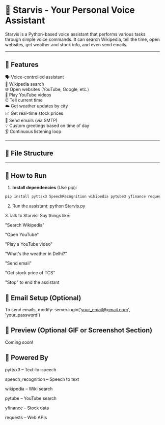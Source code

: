 # 🌟 Starvis - Your Personal Voice Assistant

Starvis is a Python-based voice assistant that performs various tasks through simple voice commands. It can search Wikipedia, tell the time, open websites, get weather and stock info, and even send emails.

---

## 🔧 Features

🗣️ Voice-controlled assistant  
📖 Wikipedia search  
🌐 Open websites (YouTube, Google, etc.)  
🎵 Play YouTube videos  
⏰ Tell current time  
☁️ Get weather updates by city  
📈 Get real-time stock prices  
📧 Send emails (via SMTP)  
💡 Custom greetings based on time of day  
👂 Continuous listening loop

---

## 📁 File Structure


---

## 🚀 How to Run

1. **Install dependencies** (Use pip):

```bash
pip install pyttsx3 SpeechRecognition wikipedia pytube3 yfinance requests

```
2. Run the assistant:  python Starvis.py

3.Talk to Starvis!
Say things like:

"Search Wikipedia"

"Open YouTube"

"Play a YouTube video"

"What's the weather in Delhi?"

"Send email"

"Get stock price of TCS"

"Stop" to end the assistant

## 🔐 Email Setup (Optional)
To send emails, modify:
server.login('your_email@gmail.com', 'your_password')

## 📸 Preview (Optional GIF or Screenshot Section)
Coming soon!

## 🧠 Powered By
pyttsx3 – Text-to-speech

speech_recognition – Speech to text

wikipedia – Wiki search

pytube – YouTube search

yfinance – Stock data

requests – Web APIs
